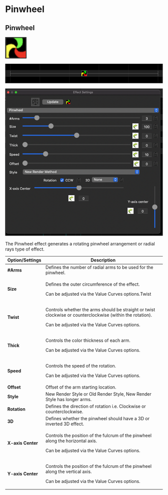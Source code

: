 # Pinwheel

## Pinwheel

![Icon](<../../.gitbook/assets/image (207).png>)

![Sequencer Grid](<../../.gitbook/assets/image (640).png>)

![](<../../.gitbook/assets/image (231).png>)

The Pinwheel effect generates a rotating pinwheel arrangement or radial rays type of effect.

| Option/Settings   | Description                                                                                                                                                           |
| ----------------- | --------------------------------------------------------------------------------------------------------------------------------------------------------------------- |
| **#Arms**         | Defines the number of radial arms to be used for the pinwheel.                                                                                                        |
| **Size**          | <p>Defines the outer circumference of the effect.</p><p>Can be adjusted via the Value Curves options.Twist</p>                                                        |
| **Twist**         | <p>Controls whether the arms should be straight or twist clockwise or counterclockwise (within the rotation).</p><p>Can be adjusted via the Value Curves options.</p> |
| **Thick**         | <p>Controls the color thickness of each arm.</p><p>Can be adjusted via the Value Curves options.</p>                                                                  |
| **Speed**         | <p>Controls the speed of the rotation.</p><p>Can be adjusted via the Value Curves options.</p>                                                                        |
| **Offset**        | Offset of the arm starting location.                                                                                                                                  |
| **Style**         | New Render Style or Old Render Style, New Render Style has longer arms.                                                                                               |
| **Rotation**      | Defines the direction of rotation i.e. Clockwise or counterclockwise.                                                                                                 |
| **3D**            | Defines whether the pinwheel should have a 3D or inverted 3D effect.                                                                                                  |
| **X-axis Center** | <p>Controls the position of the fulcrum of the pinwheel along the horizontal axis.</p><p>Can be adjusted via the Value Curves options.</p>                            |
| **Y-axis Center** | <p>Controls the position of the fulcrum of the pinwheel along the vertical axis.</p><p>Can be adjusted via the Value Curves options.</p>                              |
